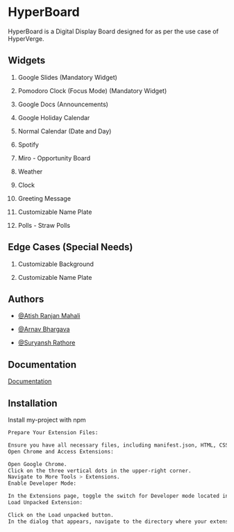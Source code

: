 
# HyperBoard

HyperBoard is a Digital Display Board designed for as per the use case of HyperVerge.


## Widgets
1. Google Slides (Mandatory Widget)

2. Pomodoro Clock (Focus Mode) (Mandatory Widget)

3. Google Docs (Announcements)

4. Google Holiday Calendar

5. Normal Calendar (Date and Day)

6. Spotify

7. Miro - Opportunity Board

8. Weather

9. Clock

10. Greeting Message

11. Customizable Name Plate

12. Polls - Straw Polls
## Edge Cases (Special Needs)
1. Customizable Background

2. Customizable Name Plate
## Authors
- [@Atish Ranjan Mahali](https://github.com/atishmahali)

- [@Arnav Bhargava](https://github.com/SOURHEAD)

- [@Suryansh Rathore](https://github.com/suryansh4424)


## Documentation

[Documentation](https://linktodocumentation)


## Installation

Install my-project with npm

```bash
Prepare Your Extension Files:

Ensure you have all necessary files, including manifest.json, HTML, CSS, JavaScript, and any assets (images, icons).
Open Chrome and Access Extensions:

Open Google Chrome.
Click on the three vertical dots in the upper-right corner.
Navigate to More Tools > Extensions.
Enable Developer Mode:

In the Extensions page, toggle the switch for Developer mode located in the top-right corner.
Load Unpacked Extension:

Click on the Load unpacked button.
In the dialog that appears, navigate to the directory where your extension files are located and select the folder.



```
    
